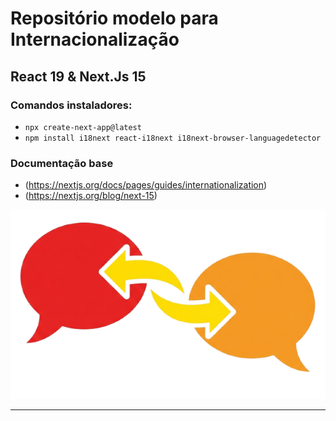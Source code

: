 # Repositório modelo para Internacionalização
## React 19 & Next.Js 15

### Comandos instaladores:
- `npx create-next-app@latest`
- `npm install i18next react-i18next i18next-browser-languagedetector`

### Documentação base
- (https://nextjs.org/docs/pages/guides/internationalization)
- (https://nextjs.org/blog/next-15)

![Tradutor](/public/tradutor.png)

<hr/>